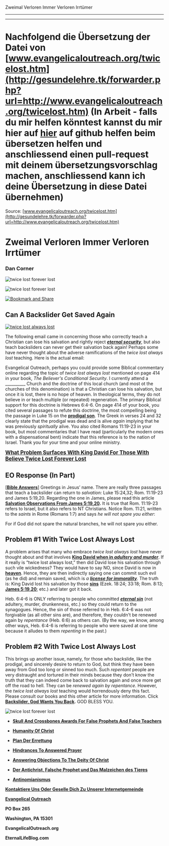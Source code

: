 <!--t Zweimal Verloren Immer Verloren Irrtümer - in Arbeit (0% übersetzt) t-->
<!--d Zweimal Verloren Immer Verloren Irrtümer - in Arbeit (0% übersetzt) d-->

Zweimal Verloren Immer Verloren Irrtümer

- - - 
- - -

# Nachfolgend die Übersetzung der Datei von [www.evangelicaloutreach.org/twicelost.htm](http://gesundelehre.tk/forwarder.php?url=http://www.evangelicaloutreach.org/twicelost.htm) (In Arbeit - falls du mir helfen könntest kannst du mir hier auf [hier](https://github.com/gesundelehre/gesundelehre_translate/blob/master/content/static/grundlegende-irrlehren/rueckfaelliger-zweimal-verloren-immer-verloren.md) auf github helfen beim übersetzen helfen und anschliessend einen pull-request mit deinem übersetzungsvorschlag machen, anschliessend kann ich deine Übersetzung in diese Datei übernehmen)

Source: [www.evangelicaloutreach.org/twicelost.htm](http://gesundelehre.tk/forwarder.php?url=http://www.evangelicaloutreach.org/twicelost.htm)

# Zweimal Verloren Immer Verloren Irrtümer

### Dan Corner

![twice lost forever lost](../..7files/pictures/evangelical-twice-lost-forever-lost.jpg "Twice Lost Always Lost Errors")

![twice lost forever lost](../files/pictures/a-colorb.gif)

[![Bookmark and Share](../s7.addthis.com/static/btn/v2/lg-share-en.gif)](http://www.addthis.com/bookmark.php?v=250&username=xa-4ce723c86d857fe0)


## Can A Backslider Get Saved Again

[![twice lost always lost](../files/pictures/twice-lost-always-lost-errors.jpg "Twice Lost Always Lost Errors")](http://gesundelehre.tk/forwarder.php?url=http://www.evangelicaloutreach.org/eternal_sin_blasphemy_of_Holy_Spirit.html)

The following email came in concerning those who correctly teach a Christian can lose his salvation and rightly reject _[**eternal security**](http://gesundelehre.tk/forwarder.php?url=http://www.evangelicaloutreach.org/eternal-security.html)_, but also teach backsliders can never get their salvation back again! Perhaps some have never thought about the adverse ramifications of the _twice lost always lost_ teaching. Here is the actual email:

Evangelical Outreach, perhaps you could provide some Biblical commentary online regarding the topic of _twice lost always lost_ mentioned on page 414 in your book, _The Believer's Conditional Security_. I currently attend a __________ Church and the doctrine of this local church (and most ot the churches of this denomination) is that a Christian can lose his salvation, but once it is lost, there is no hope of heaven. In theological terms, they do not believe in or teach multiple (or repeated) regeneration. The primary Biblical support for this doctrine is Hebrews 6:4-6\. On page 414 of your book, you cited several passages to refute this doctrine, the most compelling being the passage in Luke 15 on the [**prodigal son**](http://gesundelehre.tk/forwarder.php?url=http://www.evangelicaloutreach.org/prodigal-son.html). The Greek in verses 24 and 32 clearly state that the prodigal was dead and is alive _again_ implying that he was previously _spiritually_ alive. You also cited Romans 11:19-23 in your book, but most commentaries that I have read (particularly the modern ones with a dispensational bent) indicate that this reference is to the nation of Israel. Thank you for your time and your online ministry.

<big>**[What Problem Surfaces With King David For Those With Believe Twice Lost Forever Lost](#twice%20lost%20forever%20lost)**</big>


## EO Response (In Part)

[[**Bible Answers**](http://gesundelehre.tk/forwarder.php?url=http://www.evangelicaloutreach.org/bible-answers.html)] Greetings in Jesus’ name. There are really three passages that teach a backslider can return to _salvation:_ Luke 15:24,32; Rom. 11:19-23 and James 5:19,20\. Regarding the one in James, please read this article [**Salvation Observations From James 5:19,20**](http://gesundelehre.tk/forwarder.php?url=http://www.evangelicaloutreach.org/james51920.html)**.** It is true that Rom. 11:19-23 refers to Israel, but it also refers to NT Christians. Notice Rom. 11:21, written to the _saints_ in Rome (Romans 1:7) and says _he will not spare you either_:

For if God did not spare the natural branches, he will not spare you either.


<a name="twice%20lost%20forever%20lost"></a>
## Problem #1 With Twice Lost Always Lost

A problem arises that many who embrace _twice lost always lost_ have never thought about and that involves **[King David when in _adultery and murder_](http://gesundelehre.tk/forwarder.php?url=http://www.evangelicaloutreach.org/king-david-sinned.html)**. If it really is “twice lost always lost,” then did David lose his salvation through such vile wickedness? They would have to say NO, since David is now in **[heaven](http://gesundelehre.tk/forwarder.php?url=http://www.evangelicaloutreach.org/what-is-heaven-like.html)**. Hence, they are then indirectly saying one can commit such evil (as he did) and remain saved, which is _a [**license for immorality**](http://gesundelehre.tk/forwarder.php?url=http://www.evangelicaloutreach.org/etlicense.html)._ The truth is: King David lost his salvation by those **[sins](http://gesundelehre.tk/forwarder.php?url=http://www.evangelicaloutreach.org/sin.html)** (Ezek. 18:24; 33:18; Rom. 8:13; **[James 5:19,20](http://gesundelehre.tk/forwarder.php?url=http://www.evangelicaloutreach.org/james51920.html)**; etc.) and later got it back.

Heb. 6:4-6 is ONLY referring to people who committed _**[eternal sin](http://gesundelehre.tk/forwarder.php?url=http://www.evangelicaloutreach.org/eternal_sin_blasphemy_of_Holy_Spirit.html)**_ (not adultery, murder, drunkenness, etc.) so they could return to the synagogues. Hence, the sin of those referred to in Heb. 6:4-6 was not forgivable (as all other sins are), and therefore, they couldn't be renewed again by _repentance_ (Heb. 6:6) as others can. (By the way, we know, among other ways, Heb. 6:4-6 is referring to people who were saved at one time because it alludes to them _repenting_ in the past.)


## Problem #2 With Twice Lost Always Lost

This brings up another issue, namely, for those who backslide, like the prodigal, and sincerely desire to return to God, but think they have been away from God too long or sinned too much. Such _repentant_ people are very distraught and tortured in their minds because they don't know the truth that they can indeed come back to salvation again and once more get off the road to hell. They can be _renewed again by repentance_. However, the _twice lost always lost_ teaching would horrendously deny this fact. Please consult our books and this other article for more information. Click **[Backslider, God Wants You Back](http://gesundelehre.tk/forwarder.php?url=http://www.evangelicaloutreach.org/backslider.html).** GOD BLESS YOU.

![twice lost forever lost](../files/pictures/a-colorb.gif)

- **[Skull And Crossbones Awards For False Prophets And False Teachers](http://gesundelehre.tk/forwarder.php?url=http://www.evangelicaloutreach.org/Skull_And_Crossbones.html)**

- **[Humanity Of Christ](http://gesundelehre.tk/forwarder.php?url=http://www.evangelicaloutreach.org/humanity-of-christ.html)**

- **[Plan Der Errettung](http://gesundelehre.tk/forwarder.php?url=http://www.evangelicaloutreach.org/plan-of-salvation.html)**

- **[Hindrances To Answered Prayer](http://gesundelehre.tk/forwarder.php?url=http://www.evangelicaloutreach.org/hindrances-to-answered-prayer.htm)**

- **[Answering Objections To The Deity Of Christ](http://gesundelehre.tk/forwarder.php?url=http://www.evangelicaloutreach.org/deity-of-Christ.html)**

- **[Der Antichrist, Falsche Prophet und Das Malzeichen des Tieres](http://gesundelehre.tk/forwarder.php?url=http://www.evangelicaloutreach.org/antichrist.html)**

- **[Antinomianismus](http://gesundelehre.tk/forwarder.php?url=http://www.evangelicaloutreach.org/antinomianism.htm)**

[**Kontaktiere Uns Oder Geselle Dich Zu Unserer Internetgemeinde**](http://gesundelehre.tk/forwarder.php?url=http://www.evangelicaloutreach.org/contact.html)

**[Evangelical Outreach](http://gesundelehre.tk/forwarder.php?url=http://www.evangelicaloutreach.org/index.html)**

**PO Box 265**

**Washington, PA 15301**

**EvangelicalOutreach.org**

**EternalLifeBlog.com**